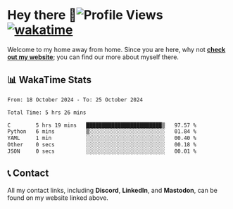 # Hey there :wave:![Profile Views](https://komarev.com/ghpvc/?username=skifli) [![wakatime](https://wakatime.com/badge/user/b4317b02-0c6d-457b-82a4-a448b8a8d1df.svg)](https://wakatime.com/@b4317b02-0c6d-457b-82a4-a448b8a8d1df)

Welcome to my home away from home. Since you are here, why not [**check out my website**](https://skifli.github.io); you can find our more about myself there.

## 📊 WakaTime Stats

<!--START_SECTION:waka-->

```txt
From: 18 October 2024 - To: 25 October 2024

Total Time: 5 hrs 26 mins

C        5 hrs 19 mins   ████████████████████████▒   97.57 %
Python   6 mins          ▒░░░░░░░░░░░░░░░░░░░░░░░░   01.84 %
YAML     1 min           ░░░░░░░░░░░░░░░░░░░░░░░░░   00.40 %
Other    0 secs          ░░░░░░░░░░░░░░░░░░░░░░░░░   00.18 %
JSON     0 secs          ░░░░░░░░░░░░░░░░░░░░░░░░░   00.01 %
```

<!--END_SECTION:waka-->

## 📞 Contact

All my contact links, including **Discord**, **LinkedIn**, and **Mastodon**, can be found on my website linked above.

